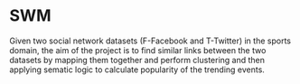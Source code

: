 # SWM
Given two social network datasets (F-Facebook and T-Twitter) in the sports domain, the aim of the project is to find similar links between the two datasets by mapping them together and perform clustering and then applying sematic logic to calculate popularity of the trending events.
